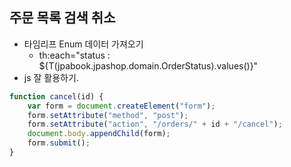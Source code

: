 ## 주문 목록 검색 취소
- 타임리프 Enum 데이터 가져오기
  - th:each="status : ${T(jpabook.jpashop.domain.OrderStatus).values()}"
- js 잘 활용하기.
```javascript
function cancel(id) {
    var form = document.createElement("form");
    form.setAttribute("method", "post");
    form.setAttribute("action", "/orders/" + id + "/cancel");
    document.body.appendChild(form);
    form.submit();
}
```